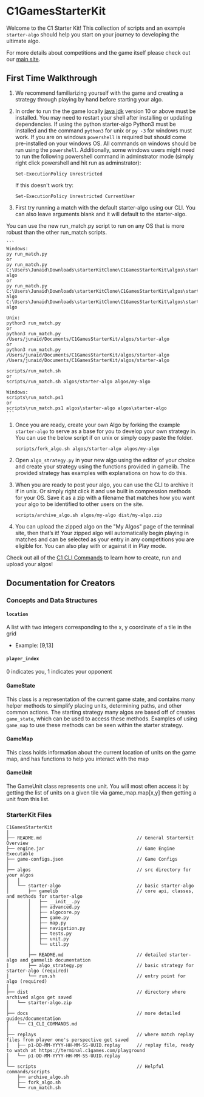 # C1GamesStarterKit

Welcome to the C1 Starter Kit! This collection of scripts and an example `starter-algo` should help
you start on your journey to developing the ultimate algo.

For more details about competitions and the game itself please check out our
[main site](https://terminal.c1games.com/rules).

## First Time Walkthrough

1. We recommend familiarizing yourself with the game and creating a strategy through playing by
hand before starting your algo.

1. In order to run the the game locally [java jdk](http://www.oracle.com/technetwork/java/javase/downloads/jdk10-downloads-4416644.html) version 10 or above must be installed. You may need to restart your shell after installing or updating dependencies. If using the python starter-algo Python3 must be installed and the command `python3` for unix or `py -3` for windows must work. If you are on windows `powershell` is required but should come pre-installed on your windows OS. All commands on windows should be run using the `powershell`. Additionally, some windows users might need to run the following powershell command in adminstrator mode (simply right click powershell and hit run as adminstrator):
    ```
    Set-ExecutionPolicy Unrestricted
    ```
    If this doesn't work try:
    ```
    Set-ExecutionPolicy Unrestricted CurrentUser
    ```

1. First try running a match with the default starter-algo using our CLI. You can also leave arguments blank and it will default to the starter-algo.

You can use the new run_match.py script to run on any OS that is more robust than the other run_match scripts.

    ```
    Windows:
    py run_match.py 
    or
    py run_match.py C:\Users\Junaid\Downloads\starterKitClone\C1GamesStarterKit\algos\starter-algo
    or
    py run_match.py C:\Users\Junaid\Downloads\starterKitClone\C1GamesStarterKit\algos\starter-algo C:\Users\Junaid\Downloads\starterKitClone\C1GamesStarterKit\algos\starter-algo

    Unix:
    python3 run_match.py
    or
    python3 run_match.py /Users/junaid/Documents/C1GamesStarterKit/algos/starter-algo
    or
    python3 run_match.py /Users/junaid/Documents/C1GamesStarterKit/algos/starter-algo /Users/junaid/Documents/C1GamesStarterKit/algos/starter-algo

    scripts/run_match.sh
    or
    scripts/run_match.sh algos/starter-algo algos/my-algo

    Windows:
    scripts\run_match.ps1
    or
    scripts\run_match.ps1 algos\starter-algo algos\starter-algo
    ```
   
1. Once you are ready, create your own Algo by forking the example `starter-algo` to serve as a base
for you to develop your own strategy in. You can use the below script if on unix or simply copy paste the folder.

    `scripts/fork_algo.sh algos/starter-algo algos/my-algo`

1. Open `algo_strategy.py` in your new algo using the editor of your choice and create your strategy
using the functions provided in gamelib. The provided strategy has examples with explanations on how
to do this.

1. When you are ready to post your algo, you can use the CLI to archive it if in unix. Or simply right click it and use built in compression methods for your OS. Save it as a zip with a filename
that matches how you want your algo to be identified to other users on the site.

    `scripts/archive_algo.sh algos/my-algo dist/my-algo.zip`

1. You can upload the zipped algo on the "My Algos" page of the terminal site, then that’s it! Your
zipped algo will automatically begin playing in matches and can be selected as your entry in any
competitions you are eligible for. You can also play with or against it in Play mode.

Check out all of the [C1 CLI Commands][C1 CLI Commands] to learn how to create, run and upload your
algos!

## Documentation for Creators

### Concepts and Data Structures

#### `location`

A list with two integers corresponding to the x, y coordinate of a tile in the grid
- Example: [9,13]

#### `player_index`

0 indicates you, 1 indicates your opponent

#### GameState

This class is a representation of the current game state, and contains many helper methods to
simplify placing units, determining paths, and other common actions. The starting strategy many
algos are based off of creates `game_state`, which can be used to access these methods. Examples
of using `game_map` to use these methods can be seen within the starter strategy.

#### GameMap

This class holds information about the current location of units on the game map, and has functions to help you interact with the map

#### GameUnit

The GameUnit class represents one unit. You will most often access it by getting the list of units on a given tile via game_map.map[x,y] then getting a unit from this list.

### StarterKit Files

```
C1GamesStarterKit
│
├── README.md                                   // General StarterKit Overview
├── engine.jar                                  // Game Engine Executable
├── game-configs.json                           // Game Configs
│
├── algos                                       // src directory for your algos
│   │
│   └── starter-algo                            // basic starter-algo
│       ├── gamelib                             // core api, classes, and methods for starter-algo
│       │   ├── __init__.py
│       │   ├── advanced.py
│       │   ├── algocore.py
│       │   ├── game.py
│       │   ├── map.py
│       │   ├── navigation.py
│       │   ├── tests.py
│       │   ├── unit.py
│       │   └── util.py
│       │
│       ├── README.md                           // detailed starter-algo and gammelib documentation
│       ├── algo_strategy.py                    // basic strategy for starter-algo (required)
│       └── run.sh                              // entry point for algo (required)
│
├── dist                                        // directory where archived algos get saved
│   └── starter-algo.zip
│
├── docs                                        // more detailed guides/documentation
│   └── C1_CLI_COMMANDS.md
│
├── replays                                     // where match replay files from player one's perspective get saved
│   ├── p1-DD-MM-YYYY-HH-MM-SS-UUID.replay      // replay file, ready to watch at https://terminal.c1games.com/playground
│   └── p1-DD-MM-YYYY-HH-MM-SS-UUID.replay      
│
└── scripts                                     // Helpful commands/scripts
    ├── archive_algo.sh
    ├── fork_algo.sh
    └── run_match.sh
```

[C1 CLI Commands]: https://github.com/correlation-one/C1GamesStarterKit/blob/master/docs/C1_CLI_COMMANDS.md
